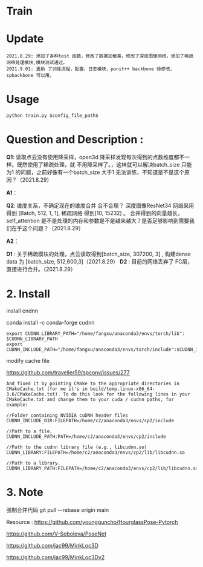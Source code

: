 
# Train





#  Update
    2021.8.29: 添加了各种test 函数，修改了数据加载类，修改了深度图像网络，添加了稀疏网络处理模块,模块测试通过。
    2021.9.01: 更新 了训练流程，配置，日志模块，ponit++ backbone 待修改，spbackbone 可以用。

# Usage
    python train.py $config_file_path$

# Question and Description :
**Q1**: 读取点云没有使用降采样，open3d 降采样发现每次得到的点数维度都不一样。既然使用了稀疏处理，就 不用降采样了。，这样就可以解决batch_size 只能为1 的问题，之前好像有一个batch_size 大于1 无法训练，不知道是不是这个原因？（2021.8.29）

**A1**：

**Q2**: 维度关系，不确定现在的维度合并 合不合理？ 深度图像ResNet34 网络采用得到 [Batch, 512, 1, 1], 稀疏网络 得到[10, 15232] 。 合并得到的向量越长，self_attention 是不是处理的内存和参数是不是越来越大？是否足够影响到需要我们在乎这个问题？（2021.8.29）

**A2**：

**D1** : 关于稀疏模块的处理，点云读取得到[batch_size, 307200, 3] , 构建dense data 为 [batch_size, 512,600,3]（2021.8.29）
**D2** : 目前的网络丢弃了 FC层，直接进行合并。（2021.8.29）

# 2. Install

install cndnn

conda install -c conda-forge cudnn

```
export CUDNN_LIBRARY_PATH="/home/fangxu/anaconda3/envs/torch/lib": $CUDNN_LIBRARY_PATH
export CUDNN_INCLUDE_PATH="/home/fangxu/anaconda3/envs/torch/include":$CUDNN_INCLUDE_PATH
```
modify cache file 

https://github.com/traveller59/spconv/issues/277

```
And fixed it by pointing CMake to the appropriate directories in CMakeCache.txt (for me it's in build/temp.linux-x86_64-3.6/CMakeCache.txt). To do this look for the following lines in your CMakeCache.txt and change them to your cuda / cudnn paths, for example:

//Folder containing NVIDIA cuDNN header files
CUDNN_INCLUDE_DIR:FILEPATH=/home/c2/anaconda3/envs/cp2/include

//Path to a file.
CUDNN_INCLUDE_PATH:PATH=/home/c2/anaconda3/envs/cp2/include

//Path to the cudnn library file (e.g., libcudnn.so)
CUDNN_LIBRARY:FILEPATH=/home/c2/anaconda3/envs/cp2/lib/libcudnn.so

//Path to a library.
CUDNN_LIBRARY_PATH:FILEPATH=/home/c2/anaconda3/envs/cp2/lib/libcudnn.so

```

# 3. Note
强制合并代码
git pull --rebase origin main


Resource :
https://github.com/youngguncho/HourglassPose-Pytorch

https://github.com/V-Soboleva/PoseNet

https://github.com/jac99/MinkLoc3D

https://github.com/jac99/MinkLoc3Dv2